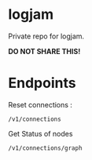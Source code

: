 # logjam

Private repo for logjam.

**DO NOT SHARE THIS!**

# Endpoints 
Reset connections :
```
/v1/connections
```

Get Status of nodes
```
/v1/connections/graph
```